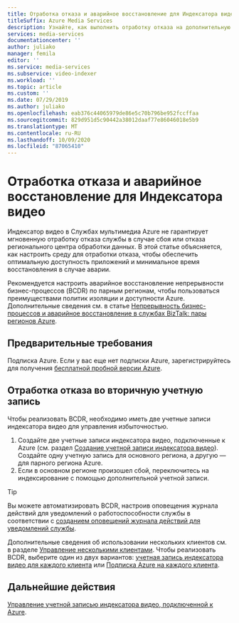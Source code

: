 ```yaml
---
title: Отработка отказа и аварийное восстановление для Индексатора видео
titleSuffix: Azure Media Services
description: Узнайте, как выполнить отработку отказа на дополнительную учетную запись индексатора видео в случае сбоя или аварии регионального центра обработки данных.
services: media-services
documentationcenter: ''
author: juliako
manager: femila
editor: ''
ms.service: media-services
ms.subservice: video-indexer
ms.workload: ''
ms.topic: article
ms.custom: ''
ms.date: 07/29/2019
ms.author: juliako
ms.openlocfilehash: eab376c44065979de86e5c70b796be952fccffaa
ms.sourcegitcommit: 829d951d5c90442a38012daaf77e86046018e5b9
ms.translationtype: MT
ms.contentlocale: ru-RU
ms.lasthandoff: 10/09/2020
ms.locfileid: "87065410"
---
```

# <a name="video-indexer-failover-and-disaster-recovery"></a>Отработка отказа и аварийное восстановление для Индексатора видео

Индексатор видео в Службах мультимедиа Azure не гарантирует мгновенную отработку отказа службы в случае сбоя или отказа регионального центра обработки данных. В этой статье объясняется, как настроить среду для отработки отказа, чтобы обеспечить оптимальную доступность приложений и минимальное время восстановления в случае аварии.

Рекомендуется настроить аварийное восстановление непрерывности бизнес-процессов (BCDR) по парным регионам, чтобы пользоваться преимуществами политик изоляции и доступности Azure. Дополнительные сведения см. в статье [Непрерывность бизнес-процессов и аварийное восстановление в службах BizTalk: пары регионов Azure](../../best-practices-availability-paired-regions.md).

## <a name="prerequisites"></a>Предварительные требования

Подписка Azure. Если у вас еще нет подписки Azure, зарегистрируйтесь для получения [бесплатной пробной версии Azure](https://azure.microsoft.com/free/).

## <a name="failover-to-a-secondary-account"></a>Отработка отказа во вторичную учетную запись

Чтобы реализовать BCDR, необходимо иметь две учетные записи индексатора видео для управления избыточностью.

1. Создайте две учетные записи индексатора видео, подключенные к Azure (см. раздел [Создание учетной записи индексатора видео](connect-to-azure.md)). Создайте одну учетную запись для основного региона, а другую — для парного региона Azure.
1. Если в основном регионе произошел сбой, переключитесь на индексирование с помощью дополнительной учетной записи.

> [!TIP]
> Вы можете автоматизировать BCDR, настроив оповещения журнала действий для уведомлений о работоспособности службы в соответствии с [созданием оповещений журнала действий для уведомлений службы](../../service-health/alerts-activity-log-service-notifications-portal.md).

Дополнительные сведения об использовании нескольких клиентов см. в разделе [Управление несколькими клиентами](manage-multiple-tenants.md). Чтобы реализовать BCDR, выберите один из двух вариантов: [учетная запись индексатора видео для каждого клиента](manage-multiple-tenants.md#video-indexer-account-per-tenant) или [Подписка Azure на каждого клиента](manage-multiple-tenants.md#azure-subscription-per-tenant).

## <a name="next-steps"></a>Дальнейшие действия

[Управление учетной записью индексатора видео, подключенной к Azure](manage-account-connected-to-azure.md).
